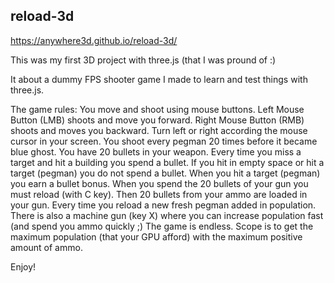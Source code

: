 ## reload-3d

https://anywhere3d.github.io/reload-3d/

This was my first 3D project with three.js (that I was pround of :)

It about a dummy FPS shooter game I made to learn and test things with three.js.

The game rules: You move and shoot using mouse buttons. Left Mouse Button (LMB) shoots and move you forward. Right Mouse Button (RMB) shoots and moves you backward. Turn left or right according the mouse cursor in your screen.
You shoot every pegman 20 times before it became blue ghost. You have 20 bullets in your weapon. Every time you miss a target and hit a building you spend a bullet. If you hit in empty space or hit a target (pegman) you do not spend a bullet. When you hit a target (pegman) you earn a bullet bonus. When you spend the 20 bullets of your gun you must reload (with C key). Then 20 bullets from your ammo are loaded in your gun. Every time you reload a new fresh pegman added in population. 
There is also a machine gun (key X) where you can increase population fast (and spend you ammo quickly ;)
The game is endless. Scope is to get the maximum population (that your GPU afford) with the maximum positive amount of ammo.

Enjoy!
